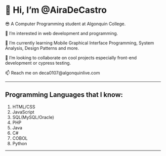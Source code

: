<h1>👋 Hi, I’m @AiraDeCastro </h1>
<p>😎 A Computer Programming student at Algonquin College.</p>
<p>👀 I’m interested in web development and programming.</p> 
<p>🌱 I’m currently learning Mobile Graphical Interface Programming, System Analysis, Design Patterns and more.</p>
<p>💞️ I’m looking to collaborate on cool projects especially front-end development or cypress testing.</p>
<p>📫 Reach me on deca0107@algonquinlive.com</p>

---

<h2>Programming Languages that I know:</h2>
<ol>
  <li>HTML/CSS</li>
  <li>JavaScript</li>
  <li>SQL(MySQL/Oracle)</li>
  <li>PHP</li>
  <li>Java</li>
  <li>C#</li>
  <li>COBOL</li>
  <li>Python</li>
</ol>

---

